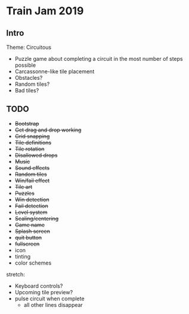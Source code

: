 # Train Jam 2019

## Intro

Theme: Circuitous

* Puzzle game about completing a circuit in the most number of steps possible
* Carcassonne-like tile placement
* Obstacles?
* Random tiles?
* Bad tiles?

## TODO

* ~~Bootstrap~~
* ~~Get drag and drop working~~
* ~~Grid snapping~~
* ~~Tile definitions~~
* ~~Tile rotation~~
* ~~Disallowed drops~~
* ~~Music~~
* ~~Sound effects~~
* ~~Random tiles~~
* ~~Win/fail effect~~
* ~~Tile art~~
* ~~Puzzles~~
* ~~Win detection~~
* ~~Fail detection~~
* ~~Level system~~
* ~~Scaling/centering~~
* ~~Game name~~
* ~~Splash screen~~
* ~~quit button~~
* ~~fullscreen~~
* icon
* tinting
* color schemes

stretch:

* Keyboard controls?
* Upcoming tile preview?
* pulse circuit when complete
  * all other lines disappear